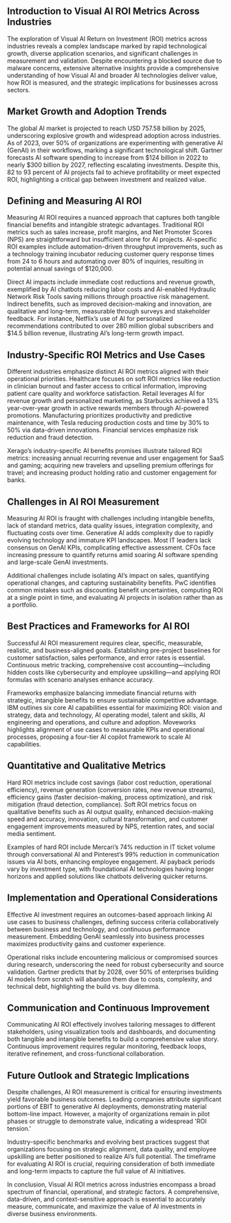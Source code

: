 ## Introduction to Visual AI ROI Metrics Across Industries
The exploration of Visual AI Return on Investment (ROI) metrics across industries reveals a complex landscape marked by rapid technological growth, diverse application scenarios, and significant challenges in measurement and validation. Despite encountering a blocked source due to malware concerns, extensive alternative insights provide a comprehensive understanding of how Visual AI and broader AI technologies deliver value, how ROI is measured, and the strategic implications for businesses across sectors.

## Market Growth and Adoption Trends
The global AI market is projected to reach USD 757.58 billion by 2025, underscoring explosive growth and widespread adoption across industries. As of 2023, over 50% of organizations are experimenting with generative AI (GenAI) in their workflows, marking a significant technological shift. Gartner forecasts AI software spending to increase from $124 billion in 2022 to nearly $300 billion by 2027, reflecting escalating investments. Despite this, 82 to 93 percent of AI projects fail to achieve profitability or meet expected ROI, highlighting a critical gap between investment and realized value.

## Defining and Measuring AI ROI
Measuring AI ROI requires a nuanced approach that captures both tangible financial benefits and intangible strategic advantages. Traditional ROI metrics such as sales increase, profit margins, and Net Promoter Scores (NPS) are straightforward but insufficient alone for AI projects. AI-specific ROI examples include automation-driven throughput improvements, such as a technology training incubator reducing customer query response times from 24 to 6 hours and automating over 80% of inquiries, resulting in potential annual savings of $120,000.

Direct AI impacts include immediate cost reductions and revenue growth, exemplified by AI chatbots reducing labor costs and AI-enabled Hydraulic Network Risk Tools saving millions through proactive risk management. Indirect benefits, such as improved decision-making and innovation, are qualitative and long-term, measurable through surveys and stakeholder feedback. For instance, Netflix’s use of AI for personalized recommendations contributed to over 280 million global subscribers and $14.5 billion revenue, illustrating AI’s long-term growth impact.

## Industry-Specific ROI Metrics and Use Cases
Different industries emphasize distinct AI ROI metrics aligned with their operational priorities. Healthcare focuses on soft ROI metrics like reduction in clinician burnout and faster access to critical information, improving patient care quality and workforce satisfaction. Retail leverages AI for revenue growth and personalized marketing, as Starbucks achieved a 13% year-over-year growth in active rewards members through AI-powered promotions. Manufacturing prioritizes productivity and predictive maintenance, with Tesla reducing production costs and time by 30% to 50% via data-driven innovations. Financial services emphasize risk reduction and fraud detection.

Xerago’s industry-specific AI benefits promises illustrate tailored ROI metrics: increasing annual recurring revenue and user engagement for SaaS and gaming; acquiring new travelers and upselling premium offerings for travel; and increasing product holding ratio and customer engagement for banks.

## Challenges in AI ROI Measurement
Measuring AI ROI is fraught with challenges including intangible benefits, lack of standard metrics, data quality issues, integration complexity, and fluctuating costs over time. Generative AI adds complexity due to rapidly evolving technology and immature KPI landscapes. Most IT leaders lack consensus on GenAI KPIs, complicating effective assessment. CFOs face increasing pressure to quantify returns amid soaring AI software spending and large-scale GenAI investments.

Additional challenges include isolating AI’s impact on sales, quantifying operational changes, and capturing sustainability benefits. PwC identifies common mistakes such as discounting benefit uncertainties, computing ROI at a single point in time, and evaluating AI projects in isolation rather than as a portfolio.

## Best Practices and Frameworks for AI ROI
Successful AI ROI measurement requires clear, specific, measurable, realistic, and business-aligned goals. Establishing pre-project baselines for customer satisfaction, sales performance, and error rates is essential. Continuous metric tracking, comprehensive cost accounting—including hidden costs like cybersecurity and employee upskilling—and applying ROI formulas with scenario analyses enhance accuracy.

Frameworks emphasize balancing immediate financial returns with strategic, intangible benefits to ensure sustainable competitive advantage. IBM outlines six core AI capabilities essential for maximizing ROI: vision and strategy, data and technology, AI operating model, talent and skills, AI engineering and operations, and culture and adoption. Moveworks highlights alignment of use cases to measurable KPIs and operational processes, proposing a four-tier AI copilot framework to scale AI capabilities.

## Quantitative and Qualitative Metrics
Hard ROI metrics include cost savings (labor cost reduction, operational efficiency), revenue generation (conversion rates, new revenue streams), efficiency gains (faster decision-making, process optimization), and risk mitigation (fraud detection, compliance). Soft ROI metrics focus on qualitative benefits such as AI output quality, enhanced decision-making speed and accuracy, innovation, cultural transformation, and customer engagement improvements measured by NPS, retention rates, and social media sentiment.

Examples of hard ROI include Mercari’s 74% reduction in IT ticket volume through conversational AI and Pinterest’s 99% reduction in communication issues via AI bots, enhancing employee engagement. AI payback periods vary by investment type, with foundational AI technologies having longer horizons and applied solutions like chatbots delivering quicker returns.

## Implementation and Operational Considerations
Effective AI investment requires an outcomes-based approach linking AI use cases to business challenges, defining success criteria collaboratively between business and technology, and continuous performance measurement. Embedding GenAI seamlessly into business processes maximizes productivity gains and customer experience.

Operational risks include encountering malicious or compromised sources during research, underscoring the need for robust cybersecurity and source validation. Gartner predicts that by 2028, over 50% of enterprises building AI models from scratch will abandon them due to costs, complexity, and technical debt, highlighting the build vs. buy dilemma.

## Communication and Continuous Improvement
Communicating AI ROI effectively involves tailoring messages to different stakeholders, using visualization tools and dashboards, and documenting both tangible and intangible benefits to build a comprehensive value story. Continuous improvement requires regular monitoring, feedback loops, iterative refinement, and cross-functional collaboration.

## Future Outlook and Strategic Implications
Despite challenges, AI ROI measurement is critical for ensuring investments yield favorable business outcomes. Leading companies attribute significant portions of EBIT to generative AI deployments, demonstrating material bottom-line impact. However, a majority of organizations remain in pilot phases or struggle to demonstrate value, indicating a widespread 'ROI tension.'

Industry-specific benchmarks and evolving best practices suggest that organizations focusing on strategic alignment, data quality, and employee upskilling are better positioned to realize AI’s full potential. The timeframe for evaluating AI ROI is crucial, requiring consideration of both immediate and long-term impacts to capture the full value of AI initiatives.

In conclusion, Visual AI ROI metrics across industries encompass a broad spectrum of financial, operational, and strategic factors. A comprehensive, data-driven, and context-sensitive approach is essential to accurately measure, communicate, and maximize the value of AI investments in diverse business environments.